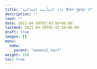 ```yaml
---
title: "تاء التأنيث الساكنة স্ত্রীবাচক সুকুনযুক্ত তা"
description: ""
lead: ""
date: 2021-04-30T02:43:56+06:00
lastmod: 2021-04-30T02:43:56+06:00
draft: true
images: []
menu: 
  nahw:
    parent: "anwanul_harf"
weight: 150
toc: true
---
```




